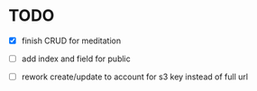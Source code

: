 # TODO
- [x] finish CRUD for meditation
- [ ] add index and field for public
- [ ] rework create/update to account for s3 key instead of full url

